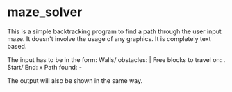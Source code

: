 # maze_solver
This is a simple backtracking program to find a path through the user input maze.
It doesn't involve the usage of any graphics. It is completely text based.

The input has to be in the form:
Walls/ obstacles: |
Free blocks to travel on: .
Start/ End: x
Path found: - 

The output will also be shown in the same way.

